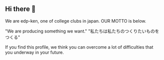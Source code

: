 ## Hi there 👋
We are edp-ken, one of college clubs in japan. 
OUR MOTTO is below. 

"We are producing something we want."
"私たちは私たちのつくりたいものをつくる"

If you find this profile, we think you can overcome a lot of difficulties that you underway in your future. 


<!--

**Here are some ideas to get you started:**

🙋‍♀️ A short introduction - what is your organization all about?
🌈 Contribution guidelines - how can the community get involved?
👩‍💻 Useful resources - where can the community find your docs? Is there anything else the community should know?
🍿 Fun facts - what does your team eat for breakfast?
🧙 Remember, you can do mighty things with the power of [Markdown](https://docs.github.com/github/writing-on-github/getting-started-with-writing-and-formatting-on-github/basic-writing-and-formatting-syntax)
-->
